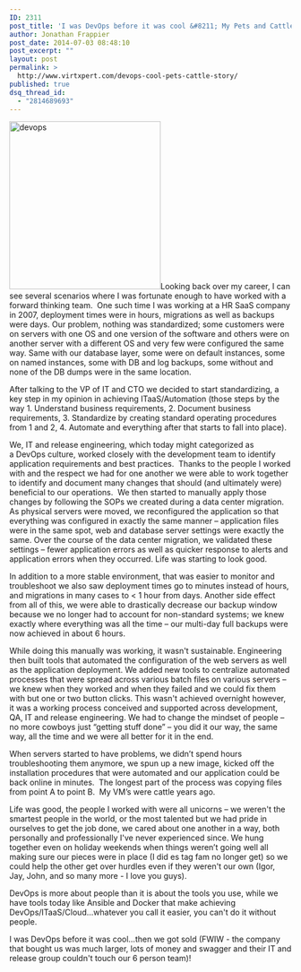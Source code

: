 ```yaml
---
ID: 2311
post_title: 'I was DevOps before it was cool &#8211; My Pets and Cattle story'
author: Jonathan Frappier
post_date: 2014-07-03 08:48:10
post_excerpt: ""
layout: post
permalink: >
  http://www.virtxpert.com/devops-cool-pets-cattle-story/
published: true
dsq_thread_id:
  - "2814689693"
---
```

<a href="http://www.virtxpert.com/wp-content/uploads/2014/07/devops.png"><img class="alignleft size-medium wp-image-2314" src="http://www.virtxpert.com/wp-content/uploads/2014/07/devops-270x300.png" alt="devops" width="270" height="300" /></a>Looking back over my career, I can see several scenarios where I was fortunate enough to have worked with a forward thinking team.  One such time I was working at a HR SaaS company in 2007, deployment times were in hours, migrations as well as backups were days. Our problem, nothing was standardized; some customers were on servers with one OS and one version of the software and others were on another server with a different OS and very few were configured the same way. Same with our database layer, some were on default instances, some on named instances, some with DB and log backups, some without and none of the DB dumps were in the same location.

After talking to the VP of IT and CTO we decided to start standardizing, a key step in my opinion in achieving ITaaS/Automation (those steps by the way 1. Understand business requirements, 2. Document business requirements, 3. Standardize by creating standard operating procedures from 1 and 2, 4. Automate and everything after that starts to fall into place).

We, IT and release engineering, which today might categorized as a DevOps culture, worked closely with the development team to identify application requirements and best practices.  Thanks to the people I worked with and the respect we had for one another we were able to work together to identify and document many changes that should (and ultimately were) beneficial to our operations.  We then started to manually apply those changes by following the SOPs we created during a data center migration. As physical servers were moved, we reconfigured the application so that everything was configured in exactly the same manner – application files were in the same spot, web and database server settings were exactly the same. Over the course of the data center migration, we validated these settings – fewer application errors as well as quicker response to alerts and application errors when they occurred. Life was starting to look good.

In addition to a more stable environment, that was easier to monitor and troubleshoot we also saw deployment times go to minutes instead of hours, and migrations in many cases to &lt; 1 hour from days. Another side effect from all of this, we were able to drastically decrease our backup window because we no longer had to account for non-standard systems; we knew exactly where everything was all the time – our multi-day full backups were now achieved in about 6 hours.

While doing this manually was working, it wasn't sustainable. Engineering then built tools that automated the configuration of the web servers as well as the application deployment. We added new tools to centralize automated processes that were spread across various batch files on various servers – we knew when they worked and when they failed and we could fix them with but one or two button clicks. This wasn't achieved overnight however, it was a working process conceived and supported across development, QA, IT and release engineering. We had to change the mindset of people – no more cowboys just “getting stuff done” – you did it our way, the same way, all the time and we were all better for it in the end.

When servers started to have problems, we didn’t spend hours troubleshooting them anymore, we spun up a new image, kicked off the installation procedures that were automated and our application could be back online in minutes.  The longest part of the process was copying files from point A to point B.  My VM’s were cattle years ago.

Life was good, the people I worked with were all unicorns – we weren't the smartest people in the world, or the most talented but we had pride in ourselves to get the job done, we cared about one another in a way, both personally and professionally I've never experienced since. We hung together even on holiday weekends when things weren’t going well all making sure our pieces were in place (I did es tag fam no longer get) so we could help the other get over hurdles even if they weren't our own (Igor, Jay, John, and so many more - I love you guys).

DevOps is more about people than it is about the tools you use, while we have tools today like Ansible and Docker that make achieving DevOps/ITaaS/Cloud...whatever you call it easier, you can't do it without people.

I was DevOps before it was cool…then we got sold (FWIW - the company that bought us was much larger, lots of money and swagger and their IT and release group couldn't touch our 6 person team)!